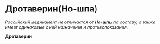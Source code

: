 # Дротаверин(Но-шпа)

*Российский медикамент не отличается от **Но-шпы** по составу, а также имеет одинаковые с ней назначения и противопоказания.*

**Дротаверин**